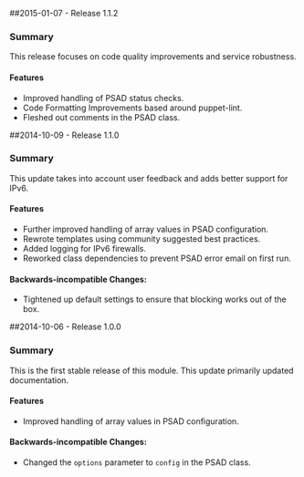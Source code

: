 ##2015-01-07 - Release 1.1.2

### Summary

This release focuses on code quality improvements and service robustness.

#### Features

- Improved handling of PSAD status checks.
- Code Formatting Improvements based around puppet-lint.
- Fleshed out comments in the PSAD class.



##2014-10-09 - Release 1.1.0

### Summary

This update takes into account user feedback and adds better support for IPv6.

#### Features

- Further improved handling of array values in PSAD configuration.
- Rewrote templates using community suggested best practices.
- Added logging for IPv6 firewalls.
- Reworked class dependencies to prevent PSAD error email on first run.


#### Backwards-incompatible Changes:

- Tightened up default settings to ensure that blocking works out of the box.



##2014-10-06 - Release 1.0.0

### Summary

This is the first stable release of this module. This update primarily updated
documentation.

#### Features

- Improved handling of array values in PSAD configuration.

#### Backwards-incompatible Changes:

- Changed the `options` parameter to `config` in the PSAD class.